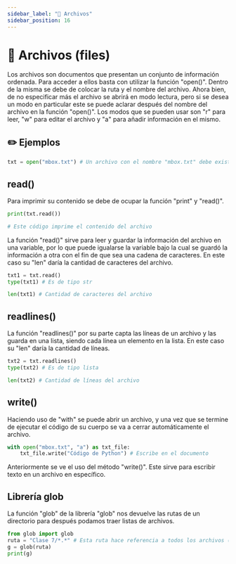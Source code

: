 ```yaml
---
sidebar_label: "📂 Archivos"
sidebar_position: 16
---
```


# 📂 Archivos (files)

Los archivos son documentos que presentan un conjunto de información ordenada. Para acceder a ellos basta con utilizar la función "open()". Dentro de la misma se debe de colocar la ruta y el nombre del archivo. Ahora bien, de no especificar más el archivo se abrirá en modo lectura, pero si se desea un modo en particular este se puede aclarar después del nombre del archivo en la función "open()". Los modos que se pueden usar son "r" para leer, "w" para editar el archivo y "a" para añadir información en el mismo.

## ✏️ Ejemplos

```python title="Ejemplo de cómo abrir un archivo"
txt = open("mbox.txt") # Un archivo con el nombre "mbox.txt" debe existir en la misma carpeta que este documento.
```

## read()

Para imprimir su contenido se debe de ocupar la función "print" y "read()".

```python title="Ejemplo de la función read()"
print(txt.read())

# Este código imprime el contenido del archivo
```

La función "read()" sirve para leer y guardar la información del archivo en una variable, por lo que puede igualarse la variable bajo la cual se guardó la información a otra con el fin de que sea una cadena de caracteres. En este caso su "len" daría la cantidad de caracteres del archivo.

```python title="Otro ejemplo de la función read()"
txt1 = txt.read()
type(txt1) # Es de tipo str

len(txt1) # Cantidad de caracteres del archivo
```

## readlines()

La función "readlines()" por su parte capta las líneas de un archivo y las guarda en una lista, siendo cada línea un elemento en la lista. En este caso su "len" daría la cantidad de líneas.

```python title="Ejemplo de la función readlines()"
txt2 = txt.readlines()
type(txt2) # Es de tipo lista

len(txt2) # Cantidad de líneas del archivo
```

## write()

Haciendo uso de "with" se puede abrir un archivo, y una vez que se termine de ejecutar el código de su cuerpo se va a cerrar automáticamente el archivo.

```python title="Ejemplo de cómo abrir un archivo con with y escribir con write()"
with open("mbox.txt", "a") as txt_file:
	txt_file.write("Código de Python") # Escribe en el documento
```

Anteriormente se ve el uso del método "write()". Este sirve para escribir texto en un archivo en específico.

## Librería glob

La función "glob" de la librería "glob" nos devuelve las rutas de un directorio para después podamos traer listas de archivos.

```python title="Ejemplo de la librería glob"
from glob import glob
ruta = "Clase 7/*.*" # Esta ruta hace referencia a todos los archivos (sin importar su nombre o extensión) dentro de la carpeta "Clase 7"
g = glob(ruta)
print(g)
```
